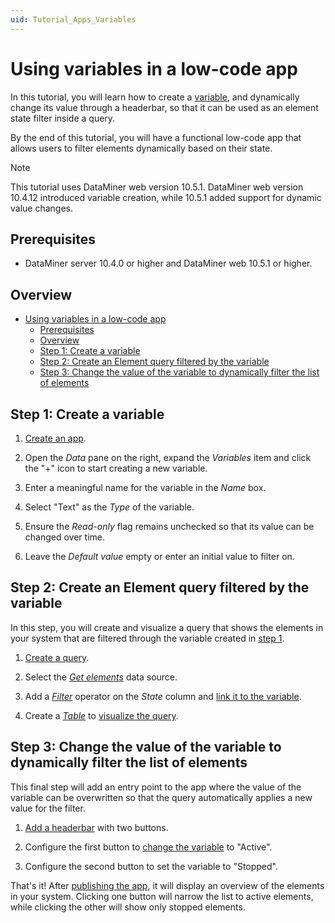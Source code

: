 ```yaml
---
uid: Tutorial_Apps_Variables
---
```


# Using variables in a low-code app

In this tutorial, you will learn how to create a [variable](xref:Variables), and dynamically change its value through a headerbar, so that it can be used as an element state filter inside a query.

By the end of this tutorial, you will have a functional low-code app that allows users to filter elements dynamically based on their state.

> [!NOTE]
> This tutorial uses DataMiner web version 10.5.1. DataMiner web version 10.4.12 introduced variable creation, while 10.5.1 added support for dynamic value changes.

## Prerequisites

- DataMiner server 10.4.0 or higher and DataMiner web 10.5.1 or higher.

## Overview

- [Using variables in a low-code app](#using-variables-in-a-low-code-app)
  - [Prerequisites](#prerequisites)
  - [Overview](#overview)
  - [Step 1: Create a variable](#step-1-create-a-variable)
  - [Step 2: Create an Element query filtered by the variable](#step-2-create-an-element-query-filtered-by-the-variable)
  - [Step 3: Change the value of the variable to dynamically filter the list of elements](#step-3-change-the-value-of-the-variable-to-dynamically-filter-the-list-of-elements)

## Step 1: Create a variable

1. [Create an app](xref:Tutorial_Apps_Creating_And_Publishing#step-1-create-an-app).

1. Open the *Data* pane on the right, expand the *Variables* item and click the "+" icon to start creating a new variable.

1. Enter a meaningful name for the variable in the *Name* box.

1. Select "Text" as the *Type* of the variable.

1. Ensure the *Read-only* flag remains unchecked so that its value can be changed over time.

1. Leave the *Default value* empty or enter an initial value to filter on.

## Step 2: Create an Element query filtered by the variable

In this step, you will create and visualize a query that shows the elements in your system that are filtered through the variable created in [step 1](#step-1-create-a-variable).

1. [Create a query](xref:Creating_GQI_query).

1. Select the *[Get elements](xref:Get_elements)* data source.

1. Add a *[Filter](xref:GQI_Filter)* operator on the *State* column and [link it to the variable](xref:Tutorial_Dashboards_Controls_And_Feeds_Query#step-4-replace-the-static-filter-value-with-a-feed).

1. Create a *[Table](xref:DashboardTable)* to [visualize the query](xref:Configuring_components).

## Step 3: Change the value of the variable to dynamically filter the list of elements

This final step will add an entry point to the app where the value of the variable can be overwritten so that the query automatically applies a new value for the filter.

1. [Add a headerbar](xref:Tutorial_Apps_Headerbar) with two buttons.

1. Configure the first button to [change the variable](xref:LowCodeApps_event_config) to "Active".

1. Configure the second button to set the variable to "Stopped".

That's it! After [publishing the app](xref:Tutorial_Apps_Creating_And_Publishing#step-2-publish-the-app), it will display an overview of the elements in your system. Clicking one button will narrow the list to active elements, while clicking the other will show only stopped elements.